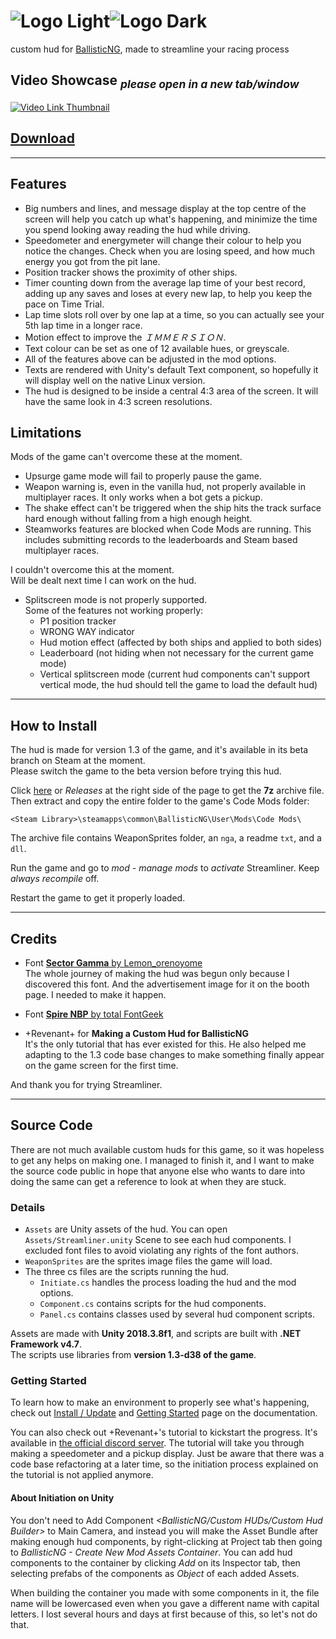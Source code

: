﻿# ![Logo Light]![Logo Dark]

custom hud for [BallisticNG], made to streamline your racing process

## Video Showcase *<sub>please open in a new tab/window</sub>*

[![Video Link Thumbnail]][Video Link]

## [Download][Download Link]

- - -

## Features

- Big numbers and lines, and message display at the top centre of the screen will help you catch up what's happening, and minimize the time you spend looking away reading the hud while driving.
- Speedometer and energymeter will change their colour to help you notice the changes. Check when you are losing speed, and how much energy you got from the pit lane.
- Position tracker shows the proximity of other ships.
- Timer counting down from the average lap time of your best record, adding up any saves and loses at every new lap, to help you keep the pace on Time Trial.
- Lap time slots roll over by one lap at a time, so you can actually see your 5th lap time in a longer race.
- Motion effect to improve the *ＩＭＭＥＲＳＩＯＮ*.
- Text colour can be set as one of 12 available hues, or greyscale.
- All of the features above can be adjusted in the mod options.
- Texts are rendered with Unity's default Text component, so hopefully it will display well on the native Linux version.
- The hud is designed to be inside a central 4:3 area of the screen. It will have the same look in 4:3 screen resolutions.

## Limitations

Mods of the game can't overcome these at the moment.

- Upsurge game mode will fail to properly pause the game.
- Weapon warning is, even in the vanilla hud, not properly available in multiplayer races. It only works when a bot gets a pickup.
- The shake effect can't be triggered when the ship hits the track surface hard enough without falling from a high enough height.
- Steamworks features are blocked when Code Mods are running. This includes submitting records to the leaderboards and Steam based multiplayer races.

I couldn't overcome this at the moment.  
Will be dealt next time I can work on the hud.

- Splitscreen mode is not properly supported.  
  Some of the features not working properly:
  - P1 position tracker
  - WRONG WAY indicator
  - Hud motion effect (affected by both ships and applied to both sides)
  - Leaderboard (not hiding when not necessary for the current game mode)
  - Vertical splitscreen mode (current hud components can't support vertical mode, the hud should tell the game to load the default hud)

- - -

## How to Install

The hud is made for version 1.3 of the game, and it's available in its beta branch on Steam at the moment.  
Please switch the game to the beta version before trying this hud.

Click [here][Download Link] or *Releases* at the right side of the page to get the **7z** archive file. Then extract and copy the entire folder to the game's Code Mods folder:

```
<Steam Library>\steamapps\common\BallisticNG\User\Mods\Code Mods\
```

The archive file contains WeaponSprites folder, an `nga`, a readme `txt`, and a `dll`.

Run the game and go to *mod - manage mods* to *activate* Streamliner. Keep *always recompile* off.

Restart the game to get it properly loaded.

- - -

## Credits

- Font [**Sector Gamma** by Lemon_orenoyome][Sector Gamma]  
  The whole journey of making the hud was begun only because I discovered this font. And the advertisement image for it on the booth page. I needed to make it happen.

- Font [**Spire NBP** by total FontGeek][Spire NBP]

- +Revenant+ for **Making a Custom Hud for BallisticNG**  
  It's the only tutorial that has ever existed for this. He also helped me adapting to the 1.3 code base changes to make something finally appear on the game screen for the first time.

And thank you for trying Streamliner.

- - -

## Source Code

There are not much available custom huds for this game, so it was hopeless to get any helps on making one. I managed to finish it, and I want to make the source code public in hope that anyone else who wants to dare into doing the same can get a reference to look at when they are stuck.

### Details

- `Assets` are Unity assets of the hud. You can open `Assets/Streamliner.unity` Scene to see each hud components. I excluded font files to avoid violating any rights of the font authors.
- `WeaponSprites` are the sprites image files the game will load.
- The three cs files are the scripts running the hud.
  - `Initiate.cs` handles the process loading the hud and the mod options.
  - `Component.cs` contains scripts for the hud components.
  - `Panel.cs` contains classes used by several hud component scripts.

Assets are made with **Unity 2018.3.8f1**, and scripts are built with **.NET Framework v4.7**.  
The scripts use libraries from **version 1.3-d38 of the game**.

### Getting Started

To learn how to make an environment to properly see what's happening, check out [Install / Update] and [Getting Started] page on the documentation.

You can also check out +Revenant+'s tutorial to kickstart the progress. It's available in [the official discord server][Discord Server]. The tutorial will take you through making a speedometer and a pickup display. Just be aware that there was a code base refactoring at a later time, so the initiation process explained on the tutorial is not applied anymore.

#### About Initiation on Unity

You don't need to Add Component *<BallisticNG/Custom HUDs/Custom Hud Builder>* to Main Camera, and instead you will make the Asset Bundle after making enough hud components, by right-clicking at Project tab then going to *BallisticNG - Create New Mod Assets Container*. You can add hud components to the container by clicking *Add* on its Inspector tab, then selecting prefabs of the components as *Object* of each added Assets. 

When building the container you made with some components in it, the file name will be lowercased even when you gave a different name with capital letters. I lost several hours and days at first because of this, so let's not do that.



[BallisticNG]: https://neognosis.games/ballisticng/

[Logo Light]: https://user-images.githubusercontent.com/9097044/166197733-4496aa2b-60dd-41f1-9159-be6825104804.png#gh-dark-mode-only "Streamliner"
[Logo Dark]: https://user-images.githubusercontent.com/9097044/166199831-a0aa4715-c40e-4e87-bbde-23e2b8641dd0.png#gh-light-mode-only "Streamliner"
[Video Link]: https://youtu.be/Wec8Eni6N9M
[Video Link Thumbnail]: https://user-images.githubusercontent.com/9097044/166496210-d628d058-d590-4cb0-a42c-51d0ff7663db.png "Click to watch"
[Download Link]: ../../releases/latest

[Sector Gamma]: https://zipangcomplex.booth.pm/items/3307757
[Spire NBP]: https://sites.google.com/site/totalfontgeek/nbp-fonts/spire-nbp

[Install / Update]: https://ballisticng-documentation.readthedocs.io/en/latest/unity_tools/install_update.html
[Getting Started]: https://ballisticng-documentation.readthedocs.io/en/latest/code_mods/getting_started.html
[Discord Server]: https://discord.gg/ballisticng
